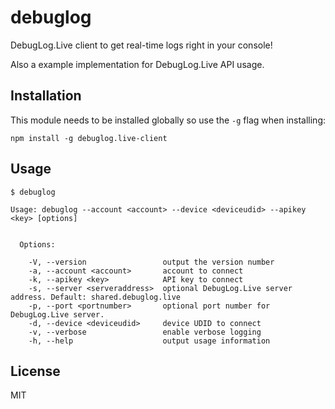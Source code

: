 # debuglog

DebugLog.Live client to get real-time logs right in your console!


Also a example implementation for DebugLog.Live API usage.

## Installation

This module needs to be installed globally so use the `-g` flag when installing:

```
npm install -g debuglog.live-client
```

## Usage

```
$ debuglog 

Usage: debuglog --account <account> --device <deviceudid> --apikey <key> [options]


  Options:

    -V, --version                 output the version number
    -a, --account <account>       account to connect
    -k, --apikey <key>            API key to connect
    -s, --server <serveraddress>  optional DebugLog.Live server address. Default: shared.debuglog.live
    -p, --port <portnumber>       optional port number for DebugLog.Live server.
    -d, --device <deviceudid>     device UDID to connect
    -v, --verbose                 enable verbose logging
    -h, --help                    output usage information

```

## License

MIT